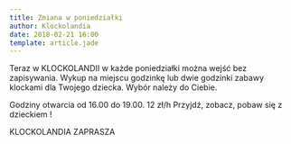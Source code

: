 ```yaml
---
title: Zmiana w poniedziałki
author: Klockolandia
date: 2018-02-21 16:00
template: article.jade
---
```


Teraz w KLOCKOLANDII w każde poniedziałki można wejść bez zapisywania. Wykup na miejscu godzinkę lub dwie godzinki zabawy klockami dla Twojego dziecka. Wybór należy do Ciebie.

<span class="more"></span>

Godziny otwarcia od 16.00 do 19.00.
12 zł/h
Przyjdź, zobacz, pobaw się z dzieckiem !

KLOCKOLANDIA ZAPRASZA
